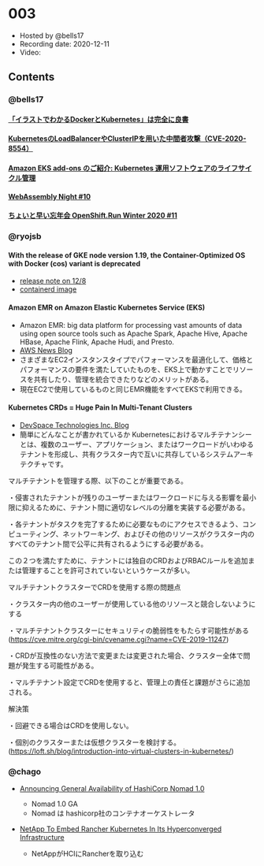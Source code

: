 # 003

- Hosted by @bells17
- Recording date: 2020-12-11
- Video:

## Contents

### @bells17

#### [「イラストでわかるDockerとKubernetes」は完全に良書](https://jaco.udcp.info/entry/2020/12/08/215058)

#### [KubernetesのLoadBalancerやClusterIPを用いた中間者攻撃（CVE-2020-8554）](https://knqyf263.hatenablog.com/entry/2020/12/08/155720)

#### [Amazon EKS add-ons のご紹介: Kubernetes 運用ソフトウェアのライフサイクル管理](https://aws.amazon.com/jp/blogs/news/introducing-amazon-eks-add-ons-jp/)

#### [WebAssembly Night #10](https://youtu.be/HOAuzkGLVd8)

#### [ちょいと早い忘年会 OpenShift.Run Winter 2020 #11](https://openshift.connpass.com/event/191402/)

### @ryojsb

#### With the release of GKE node version 1.19, the Container-Optimized OS with Docker (cos) variant is deprecated

- [release note on 12/8](https://cloud.google.com/kubernetes-engine/docs/release-notes#december_8_2020)
- [containerd image](https://cloud.google.com/kubernetes-engine/docs/concepts/using-containerd)

#### Amazon EMR on Amazon Elastic Kubernetes Service (EKS)
- Amazon EMR: big data platform for processing vast amounts of data using open source tools such as Apache Spark, Apache Hive, Apache HBase, Apache Flink, Apache Hudi, and Presto. 
- [AWS News Blog](https://aws.amazon.com/jp/blogs/aws/new-amazon-emr-on-amazon-elastic-kubernetes-service-eks/)
- さまざまなEC2インスタンスタイプでパフォーマンスを最適化して、価格とパフォーマンスの要件を満たしていたものを、EKS上で動かすことでリソースを共有したり、管理を統合できたりなどのメリットがある。
- 現在EC2で使用しているものと同じEMR機能をすべてEKSで利用できる。

#### Kubernetes CRDs = Huge Pain In Multi-Tenant Clusters
- [DevSpace Technologies Inc. Blog](https://medium.com/@loft-sh/kubernetes-crds-huge-pain-in-multi-tenant-clusters-a4b394ccd2d9)
- 簡単にどんなことが書かれているか
Kubernetesにおけるマルチテナンシーとは、複数のユーザー、アプリケーション、またはワークロードがいわゆるテナントを形成し、共有クラスター内で互いに共存しているシステムアーキテクチャです。

マルチテナントを管理する際、以下のことが重要である。

・侵害されたテナントが残りのユーザーまたはワークロードに与える影響を最小限に抑えるために、テナント間に適切なレベルの分離を実装する必要がある。

・各テナントがタスクを完了するために必要なものにアクセスできるよう、コンピューティング、ネットワーキング、およびその他のリソースがクラスター内のすべてのテナント間で公平に共有されるようにする必要がある。

この２つを満たすために、テナントには独自のCRDおよびRBACルールを追加または管理することを許可されていないというケースが多い。

マルチテナントクラスターでCRDを使用する際の問題点

・クラスター内の他のユーザーが使用している他のリソースと競合しないようにする

・マルチテナントクラスターにセキュリティの脆弱性をもたらす可能性がある(https://cve.mitre.org/cgi-bin/cvename.cgi?name=CVE-2019-11247)

・CRDが互換性のない方法で変更または変更された場合、クラスター全体で問題が発生する可能性がある。

・マルチテナント設定でCRDを使用すると、管理上の責任と課題がさらに追加される。

解決策

・回避できる場合はCRDを使用しない。

・個別のクラスターまたは仮想クラスターを検討する。(https://loft.sh/blog/introduction-into-virtual-clusters-in-kubernetes/)

### @chago

- [Announcing General Availability of HashiCorp Nomad 1.0](https://www.hashicorp.com/blog/announcing-general-availability-of-hashicorp-nomad-1-0)
  - Nomad 1.0 GA
  - Nomad は hashicorp社のコンテナオーケストレータ

- [NetApp To Embed Rancher Kubernetes In Its Hyperconverged Infrastructure](https://www.crn.com/news/cloud/netapp-to-embed-rancher-kubernetes-in-its-hyperconverged-infrastructure)
  - NetAppがHCIにRancherを取り込む
